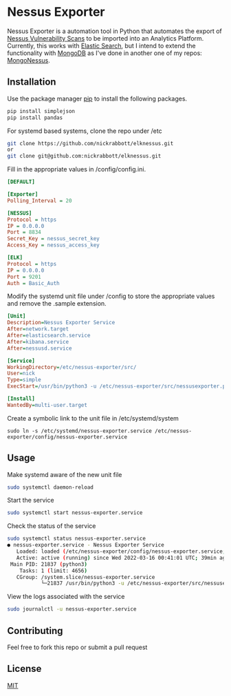 # Nessus Exporter

Nessus Exporter is a automation tool in Python that automates the export of [Nessus Vulnerability Scans](https://www.tenable.com/) to be imported into an Analytics Platform. Currently, this works with [Elastic Search](https://www.elastic.co/), but I intend to extend the functionality with [MongoDB](https://www.mongodb.com/) as I've done in another one of my repos: [MongoNessus](https://github.com/nickrabbott/mongonessus).

## Installation
Use the package manager [pip](https://pip.pypa.io/en/stable/) to install the following packages.

```bash
pip install simplejson
pip install pandas
```
For systemd based systems, clone the repo under /etc
```bash
git clone https://github.com/nickrabbott/elknessus.git
or
git clone git@github.com:nickrabbott/elknessus.git
```
Fill in the appropriate values in /config/config.ini.
```ini
[DEFAULT]

[Exporter]
Polling_Interval = 20

[NESSUS]
Protocol = https
IP = 0.0.0.0
Port = 8834
Secret_Key = nessus_secret_key
Access_Key = nessus_access_key

[ELK]
Protocol = https
IP = 0.0.0.0
Port = 9201
Auth = Basic_Auth
```
Modify the systemd unit file under /config to store the appropriate values and remove the .sample extension.
```ini
[Unit]
Description=Nessus Exporter Service
After=network.target
After=elasticsearch.service
After=kibana.service
After=nessusd.service

[Service]
WorkingDirectory=/etc/nessus-exporter/src/
User=nick
Type=simple
ExecStart=/usr/bin/python3 -u /etc/nessus-exporter/src/nessusexporter.py

[Install]
WantedBy=multi-user.target
```
Create a symbolic link to the unit file in /etc/systemd/system
```
sudo ln -s /etc/systemd/nessus-exporter.service /etc/nessus-exporter/config/nessus-exporter.service
```
## Usage
Make systemd aware of the new unit file
```bash
sudo systemctl daemon-reload
```
Start the service
```bash
sudo systemctl start nessus-exporter.service
```
Check the status of the service
```bash
sudo systemctl status nessus-exporter.service
● nessus-exporter.service - Nessus Exporter Service
   Loaded: loaded (/etc/nessus-exporter/config/nessus-exporter.service; linked; vendor preset: enabled)
   Active: active (running) since Wed 2022-03-16 00:41:01 UTC; 39min ago
 Main PID: 21837 (python3)
    Tasks: 1 (limit: 4656)
   CGroup: /system.slice/nessus-exporter.service
           └─21837 /usr/bin/python3 -u /etc/nessus-exporter/src/nessusexporter.py

```
View the logs associated with the service
```bash
sudo journalctl -u nessus-exporter.service
```
## Contributing
Feel free to fork this repo or submit a pull request
## License
[MIT](LICENSE)
